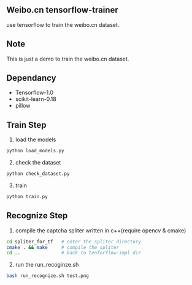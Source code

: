 ## Weibo.cn tensorflow-trainer

use tensorflow to train the weibo.cn dataset.

## Note
This is just a demo to train the weibo.cn dataset.

## Dependancy
- Tensorflow-1.0
- scikit-learn-0.18
- pillow

## Train Step
1. load the models
``` sh
python load_models.py
```

2. check the dataset
``` sh
python check_dataset.py
```

3. train
``` sh
python train.py
```

## Recognize Step
1. compile the captcha spliter written in c++(require opencv & cmake)
``` sh
cd spliter_for_tf   # enter the spliter directory
cmake . && make     # compile the spliter
cd ..               # back to tenforflow-impl dir
```

2. run the run_recoginze.sh
``` sh
bash run_recognize.sh test.png
```